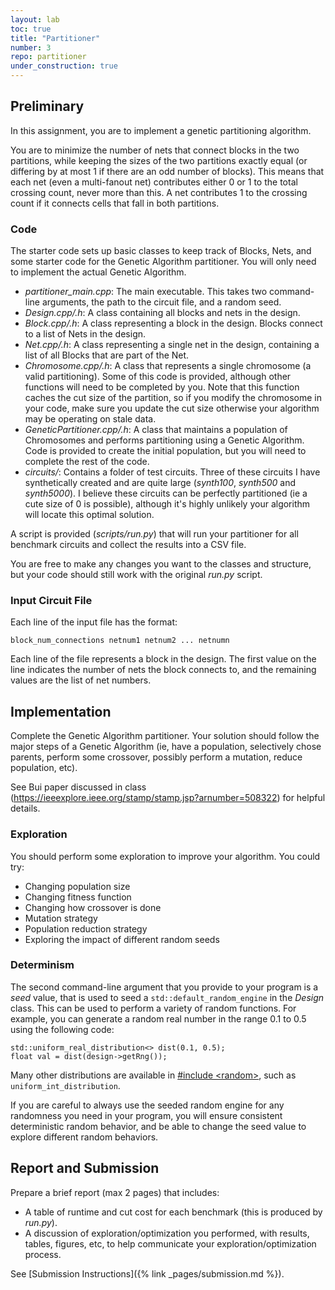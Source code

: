 ```yaml
---
layout: lab
toc: true
title: "Partitioner"
number: 3
repo: partitioner
under_construction: true
---
```


## Preliminary

In this assignment, you are to implement a genetic partitioning algorithm.

You are to minimize the number of nets that connect blocks in the two partitions, while keeping the
sizes of the two partitions exactly equal (or differing by at most 1 if there are an odd number of blocks). This
means that each net (even a multi-fanout net) contributes either 0 or 1 to the total crossing count, never
more than this. A net contributes 1 to the crossing count if it connects cells that fall in both partitions.

### Code 

The starter code sets up basic classes to keep track of Blocks, Nets, and some starter code for the Genetic Algorithm partitioner. You will only need to implement the actual Genetic Algorithm.

  * *partitioner_main.cpp*: The main executable.  This takes two command-line arguments, the path to the circuit file, and a random seed.	
  * *Design.cpp/.h*: A class containing all blocks and nets in the design.  
  * *Block.cpp/.h*: A class representing a block in the design.  Blocks connect to a list of Nets in the design.
  * *Net.cpp/.h*: A class representing a single net in the design, containing a list of all Blocks that are part of the Net.	
  * *Chromosome.cpp/.h*: A class that represents a single chromosome (a valid partitioning).  Some of this code is provided, although other functions will need to be completed by you.  Note that this function caches the cut size of the partition, so if you modify the chromosome in your code, make sure you update the cut size otherwise your algorithm may be operating on stale data.
  * *GeneticPartitioner.cpp/.h*: A class that maintains a population of Chromosomes and performs partitioning using a Genetic Algorithm.  Code is provided to create the initial population, but you will need to complete the rest of the code.
  * *circuits/*: Contains a folder of test circuits.  Three of these circuits I have synthetically created and are quite large (*synth100*, *synth500* and *synth5000*).  I believe these circuits can be perfectly partitioned (ie a cute size of 0 is possible), although it's highly unlikely your algorithm will locate this optimal solution.

A script is provided (*scripts/run.py*) that will run your partitioner for all benchmark circuits and collect the results into a CSV file.

You are free to make any changes you want to the classes and structure, but your code should still work with the original *run.py* script.

### Input Circuit File
Each line of the input file has the format:

    block_num_connections netnum1 netnum2 ... netnumn

Each line of the file represents a block in the design. The first value on the line indicates the number of nets the block connects to, and the remaining values are the list of net numbers.

## Implementation

Complete the Genetic Algorithm partitioner.  Your solution should follow the major steps of a Genetic Algorithm (ie, have a population, selectively chose parents, perform some crossover, possibly perform a mutation, reduce population, etc).

See Bui paper discussed in class (<https://ieeexplore.ieee.org/stamp/stamp.jsp?arnumber=508322>) for helpful details.

### Exploration

You should perform some exploration to improve your algorithm.  You could try:
  * Changing population size
  * Changing fitness function
  * Changing how crossover is done
  * Mutation strategy
  * Population reduction strategy
  * Exploring the impact of different random seeds

### Determinism

The second command-line argument that you provide to your program is a *seed* value, that is used to seed a `std::default_random_engine` in the  *Design* class.  This can be used to perform a variety of random functions.  For example, you can generate a random real number in the range 0.1 to 0.5 using the following code:

    std::uniform_real_distribution<> dist(0.1, 0.5);
    float val = dist(design->getRng());

Many other distributions are available in [#include \<random\>](https://en.cppreference.com/w/cpp/numeric/random), such as `uniform_int_distribution`.

If you are careful to always use the seeded random engine for any randomness you need in your program, you will ensure consistent deterministic random behavior, and be able to change the seed value to explore different random behaviors.


## Report and Submission

Prepare a brief report (max 2 pages) that includes:
  * A table of runtime and cut cost for each benchmark (this is produced by *run.py*).
  * A discussion of exploration/optimization you performed, with results, tables, figures, etc, to help communicate your exploration/optimization process.

See [Submission Instructions]({% link _pages/submission.md  %}).
